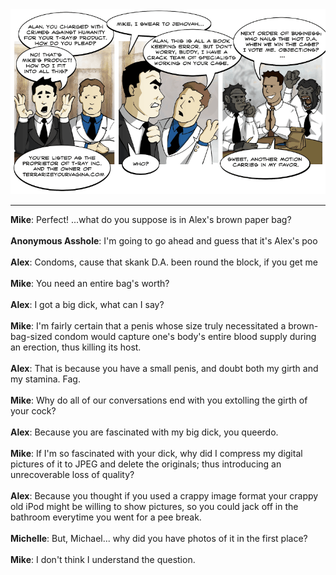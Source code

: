 <!--
.. title: Crack Team
.. slug: crack-team
.. date: 2009/08/16 00:00:00
.. tags: 
.. link: 
.. description: 
-->

<a href='crack-team.html' title='View comments'>
<img class='comic' src='../assets/comics/20090816.png' />
</a>

<em></em>

<!-- TEASER_END -->
<hr />

<div class='comments'>
<b>Mike</b>: Perfect!  ...what do you suppose is in Alex's brown paper bag?<br /><br />
<b>Anonymous Asshole</b>: I'm going to go ahead and guess that it's Alex's poo<br /><br />
<b>Alex</b>: Condoms, cause that skank D.A. been round the block, if you get me<br /><br />
<b>Mike</b>: You need an entire bag's worth?<br /><br />
<b>Alex</b>: I got a big dick, what can I say?<br /><br />
<b>Mike</b>: I'm fairly certain that a penis whose size truly necessitated a brown-bag-sized condom would capture one's body's entire blood supply during an erection, thus killing its host.<br /><br />
<b>Alex</b>: That is because you have a small penis, and doubt both my girth and my stamina. Fag. <br /><br />
<b>Mike</b>: Why do all of our conversations end with you extolling the girth of your cock?<br /><br />
<b>Alex</b>: Because you are fascinated with my big dick, you queerdo. <br /><br />
<b>Mike</b>: If I'm so fascinated with your dick, why did I compress my digital pictures of it to JPEG and delete the originals; thus introducing an unrecoverable loss of quality?<br /><br />
<b>Alex</b>: Because you thought if you used a crappy image format your crappy old iPod might be willing to show pictures, so you could jack off in the bathroom everytime you went for a pee break.<br /><br />
<b>Michelle</b>: But, Michael... why did you have photos of it in the first place?<br /><br />
<b>Mike</b>: I don't think I understand the question.<br /><br />
</div>

